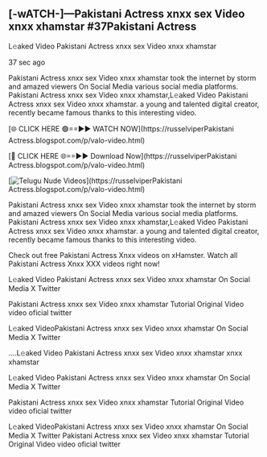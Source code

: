 ## [-wATCH-]—Pakistani Actress xnxx sex Video xnxx xhamstar #37Pakistani Actress

L𝚎aked Video Pakistani Actress xnxx sex Video xnxx xhamstar

37 sec ago 

Pakistani Actress xnxx sex Video xnxx xhamstar took the internet by storm and amazed viewers On Social Media various social media platforms. Pakistani Actress xnxx sex Video xnxx xhamstar,L𝚎aked Video Pakistani Actress xnxx sex Video xnxx xhamstar. a young and talented digital creator, recently became famous thanks to this interesting video.

[🌐 CLICK HERE 🟢==►► WATCH NOW](https://russelviperPakistani Actress.blogspot.com/p/valo-video.html)

[🔴 CLICK HERE 🌐==►► Download Now](https://russelviperPakistani Actress.blogspot.com/p/valo-video.html)

[![Telugu Nude Videos](https://i.imgur.com/dJHk4Zq.gif)](https://russelviperPakistani Actress.blogspot.com/p/valo-video.html)

Pakistani Actress xnxx sex Video xnxx xhamstar took the internet by storm and amazed viewers On Social Media various social media platforms. Pakistani Actress xnxx sex Video xnxx xhamstar,L𝚎aked Video Pakistani Actress xnxx sex Video xnxx xhamstar. a young and talented digital creator, recently became famous thanks to this interesting video.

Check out free Pakistani Actress Xnxx videos on xHamster. Watch all Pakistani Actress Xnxx XXX videos right now!

L𝚎aked Video Pakistani Actress xnxx sex Video xnxx xhamstar On Social Media X Twitter

Pakistani Actress xnxx sex Video xnxx xhamstar Tutorial Original Video video oficial twitter

L𝚎aked VideoPakistani Actress xnxx sex Video xnxx xhamstar On Social Media X Twitter

....L𝚎aked Video Pakistani Actress xnxx sex Video xnxx xhamstar xnxx xhamstar

L𝚎aked Video Pakistani Actress xnxx sex Video xnxx xhamstar On Social Media X Twitter

Pakistani Actress xnxx sex Video xnxx xhamstar Tutorial Original Video video oficial twitter

L𝚎aked VideoPakistani Actress xnxx sex Video xnxx xhamstar On Social Media X Twitter
Pakistani Actress xnxx sex Video xnxx xhamstar Tutorial Original Video video oficial twitter